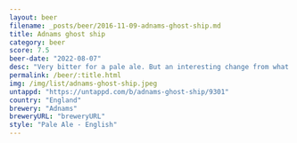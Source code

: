 ```yaml
---
layout: beer
filename: _posts/beer/2016-11-09-adnams-ghost-ship.md
title: Adnams ghost ship
category: beer
score: 7.5
beer-date: "2022-08-07"
desc: "Very bitter for a pale ale. But an interesting change from what everyone else is doing these days"
permalink: /beer/:title.html
img: /img/list/adnams-ghost-ship.jpeg
untappd: "https://untappd.com/b/adnams-ghost-ship/9301"
country: "England"
brewery: "Adnams"
breweryURL: "breweryURL"
style: "Pale Ale - English"
---
```

